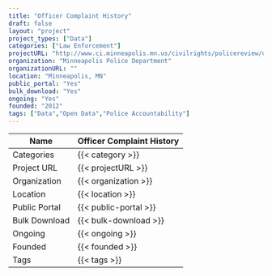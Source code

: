 ```yaml
---
title: "Officer Complaint History"
draft: false
layout: "project"
project_types: ["Data"]
categories: ["Law Enforcement"]
projectURL: "http://www.ci.minneapolis.mn.us/civilrights/policereview/opcr-data"
organization: "Minneapolis Police Department"
organizationURL: ""
location: "Minneapolis, MN"
public_portal: "Yes"
bulk_download: "Yes"
ongoing: "Yes"
founded: "2012"
tags: ["Data","Open Data","Police Accountability"]
---
```



Name                    |  Officer Complaint History    
------------------------|----
Categories              | {{< category >}} 
Project URL             | {{< projectURL >}} 
Organization            | {{< organization >}} 
Location                | {{< location >}} 
Public Portal           | {{< public-portal >}} 
Bulk Download           | {{< bulk-download >}} 
Ongoing                 | {{< ongoing >}} 
Founded                 | {{< founded >}} 
Tags                    | {{< tags >}} 
